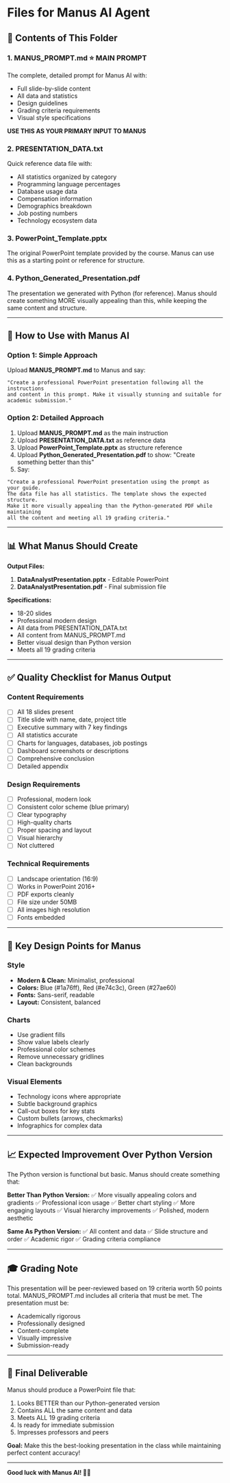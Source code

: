 # Files for Manus AI Agent

## 📁 Contents of This Folder

### 1. **MANUS_PROMPT.md** ⭐ MAIN PROMPT
The complete, detailed prompt for Manus AI with:
- Full slide-by-slide content
- All data and statistics
- Design guidelines
- Grading criteria requirements
- Visual style specifications

**USE THIS AS YOUR PRIMARY INPUT TO MANUS**

### 2. **PRESENTATION_DATA.txt**
Quick reference data file with:
- All statistics organized by category
- Programming language percentages
- Database usage data
- Compensation information
- Demographics breakdown
- Job posting numbers
- Technology ecosystem data

### 3. **PowerPoint_Template.pptx**
The original PowerPoint template provided by the course. Manus can use this as a starting point or reference for structure.

### 4. **Python_Generated_Presentation.pdf**
The presentation we generated with Python (for reference). Manus should create something MORE visually appealing than this, while keeping the same content and structure.

---

## 🎯 How to Use with Manus AI

### Option 1: Simple Approach
Upload **MANUS_PROMPT.md** to Manus and say:
```
"Create a professional PowerPoint presentation following all the instructions 
and content in this prompt. Make it visually stunning and suitable for 
academic submission."
```

### Option 2: Detailed Approach
1. Upload **MANUS_PROMPT.md** as the main instruction
2. Upload **PRESENTATION_DATA.txt** as reference data
3. Upload **PowerPoint_Template.pptx** as structure reference
4. Upload **Python_Generated_Presentation.pdf** to show: "Create something better than this"
5. Say: 
```
"Create a professional PowerPoint presentation using the prompt as your guide. 
The data file has all statistics. The template shows the expected structure. 
Make it more visually appealing than the Python-generated PDF while maintaining 
all the content and meeting all 19 grading criteria."
```

---

## 📊 What Manus Should Create

**Output Files:**
1. **DataAnalystPresentation.pptx** - Editable PowerPoint
2. **DataAnalystPresentation.pdf** - Final submission file

**Specifications:**
- 18-20 slides
- Professional modern design
- All data from PRESENTATION_DATA.txt
- All content from MANUS_PROMPT.md
- Better visual design than Python version
- Meets all 19 grading criteria

---

## ✅ Quality Checklist for Manus Output

### Content Requirements
- [ ] All 18 slides present
- [ ] Title slide with name, date, project title
- [ ] Executive summary with 7 key findings
- [ ] All statistics accurate
- [ ] Charts for languages, databases, job postings
- [ ] Dashboard screenshots or descriptions
- [ ] Comprehensive conclusion
- [ ] Detailed appendix

### Design Requirements
- [ ] Professional, modern look
- [ ] Consistent color scheme (blue primary)
- [ ] Clear typography
- [ ] High-quality charts
- [ ] Proper spacing and layout
- [ ] Visual hierarchy
- [ ] Not cluttered

### Technical Requirements
- [ ] Landscape orientation (16:9)
- [ ] Works in PowerPoint 2016+
- [ ] PDF exports cleanly
- [ ] File size under 50MB
- [ ] All images high resolution
- [ ] Fonts embedded

---

## 🎨 Key Design Points for Manus

### Style
- **Modern & Clean:** Minimalist, professional
- **Colors:** Blue (#1a76ff), Red (#e74c3c), Green (#27ae60)
- **Fonts:** Sans-serif, readable
- **Layout:** Consistent, balanced

### Charts
- Use gradient fills
- Show value labels clearly
- Professional color schemes
- Remove unnecessary gridlines
- Clean backgrounds

### Visual Elements
- Technology icons where appropriate
- Subtle background graphics
- Call-out boxes for key stats
- Custom bullets (arrows, checkmarks)
- Infographics for complex data

---

## 📈 Expected Improvement Over Python Version

The Python version is functional but basic. Manus should create something that:

**Better Than Python Version:**
✅ More visually appealing colors and gradients
✅ Professional icon usage
✅ Better chart styling
✅ More engaging layouts
✅ Visual hierarchy improvements
✅ Polished, modern aesthetic

**Same As Python Version:**
✅ All content and data
✅ Slide structure and order
✅ Academic rigor
✅ Grading criteria compliance

---

## 🎓 Grading Note

This presentation will be peer-reviewed based on 19 criteria worth 50 points total. MANUS_PROMPT.md includes all criteria that must be met. The presentation must be:
- Academically rigorous
- Professionally designed
- Content-complete
- Visually impressive
- Submission-ready

---

## 🚀 Final Deliverable

Manus should produce a PowerPoint file that:
1. Looks BETTER than our Python-generated version
2. Contains ALL the same content and data
3. Meets ALL 19 grading criteria
4. Is ready for immediate submission
5. Impresses professors and peers

**Goal:** Make this the best-looking presentation in the class while maintaining perfect content accuracy!

---

**Good luck with Manus AI! 🎨✨**
